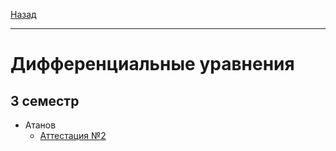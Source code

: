 [Назад](../../README.md)
***
# Дифференциальные уравнения
## 3 семестр
+ Атанов
  + [Аттестация №2](diffur-pr-att-2-fact.md)
